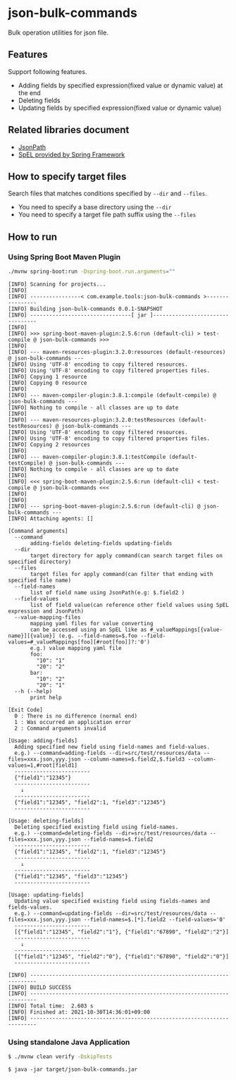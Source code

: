# json-bulk-commands

Bulk operation utilities for json file.

## Features

Support following features.

* Adding fields by specified expression(fixed value or dynamic value) at the end
* Deleting fields
* Updating fields by specified expression(fixed value or dynamic value)

## Related libraries document

* [JsonPath](https://github.com/json-path/JsonPath)
* [SpEL provided by Spring Framework](https://docs.spring.io/spring-framework/docs/current/reference/html/core.html#expressions)

## How to specify target files

Search files that matches conditions specified by `--dir` and `--files`.

* You need to specify a base directory using the `--dir`
* You need to specify a target file path suffix using the `--files`

## How to run

### Using Spring Boot Maven Plugin

```bash
./mvnw spring-boot:run -Dspring-boot.run.arguments=""
```

```
[INFO] Scanning for projects...
[INFO] 
[INFO] ----------------< com.example.tools:json-bulk-commands >----------------
[INFO] Building json-bulk-commands 0.0.1-SNAPSHOT
[INFO] --------------------------------[ jar ]---------------------------------
[INFO] 
[INFO] >>> spring-boot-maven-plugin:2.5.6:run (default-cli) > test-compile @ json-bulk-commands >>>
[INFO] 
[INFO] --- maven-resources-plugin:3.2.0:resources (default-resources) @ json-bulk-commands ---
[INFO] Using 'UTF-8' encoding to copy filtered resources.
[INFO] Using 'UTF-8' encoding to copy filtered properties files.
[INFO] Copying 1 resource
[INFO] Copying 0 resource
[INFO] 
[INFO] --- maven-compiler-plugin:3.8.1:compile (default-compile) @ json-bulk-commands ---
[INFO] Nothing to compile - all classes are up to date
[INFO] 
[INFO] --- maven-resources-plugin:3.2.0:testResources (default-testResources) @ json-bulk-commands ---
[INFO] Using 'UTF-8' encoding to copy filtered resources.
[INFO] Using 'UTF-8' encoding to copy filtered properties files.
[INFO] Copying 2 resources
[INFO] 
[INFO] --- maven-compiler-plugin:3.8.1:testCompile (default-testCompile) @ json-bulk-commands ---
[INFO] Nothing to compile - all classes are up to date
[INFO] 
[INFO] <<< spring-boot-maven-plugin:2.5.6:run (default-cli) < test-compile @ json-bulk-commands <<<
[INFO] 
[INFO] 
[INFO] --- spring-boot-maven-plugin:2.5.6:run (default-cli) @ json-bulk-commands ---
[INFO] Attaching agents: []

[Command arguments]
  --command
       adding-fields deleting-fields updating-fields
  --dir
       target directory for apply command(can search target files on specified directory)
  --files
       target files for apply command(can filter that ending with specified file name)
  --field-names
       list of field name using JsonPath(e.g: $.field2 )
  --field-values
       list of field value(can reference other field values using SpEL expression and JsonPath)
  --value-mapping-files
       mapping yaml files for value converting
       can be accessed using an SpEL like as #_valueMappings[{value-name}][{value}] (e.g. --field-names=$.foo --field-values=#_valueMappings[foo][#root[foo]]?:'0')
       e.g.) value mapping yaml file
       foo:
         "10": "1"
         "20": "2"
       bar:
         "10": "2"
         "20": "1"
  --h (--help)
       print help

[Exit Code]
  0 : There is no difference (normal end)
  1 : Was occurred an application error
  2 : Command arguments invalid

[Usage: adding-fields]
  Adding specified new field using field-names and field-values.
  e.g.) --command=adding-fields --dir=src/test/resources/data --files=xxx.json,yyy.json --column-names=$.field2,$.field3 --column-values=1,#root[field1]
  ------------------------
  {"field1":"12345"}
  ------------------------
    ↓
  ------------------------
  {"field1":"12345", "field2":1, "field3":"12345"}
  ------------------------

[Usage: deleting-fields]
  Deleting specified existing field using field-names.
  e.g.) --command=deleting-fields --dir=src/test/resources/data --files=xxx.json,yyy.json --field-names=$.field2
  ------------------------
  {"field1":"12345", "field2":1, "field3":"12345"}
  ------------------------
    ↓
  ------------------------
  {"field1":"12345", "field3":"12345"}
  ------------------------

[Usage: updating-fields]
  Updating value specified existing field using fields-names and fields-values.
  e.g.) --command=updating-fields --dir=src/test/resources/data --files=xxx.json,yyy.json --field-names=$.[*].field2 --field-values='0'
  ------------------------
  [{"field1":"12345", "field2":"1"}, {"field1":"67890", "field2":"2"}]
  ------------------------
    ↓
  ------------------------
  [{"field1":"12345", "field2":"0"}, {"field1":"67890", "field2":"0"}]
  ------------------------

[INFO] ------------------------------------------------------------------------
[INFO] BUILD SUCCESS
[INFO] ------------------------------------------------------------------------
[INFO] Total time:  2.603 s
[INFO] Finished at: 2021-10-30T14:36:01+09:00
[INFO] ------------------------------------------------------------------------
```

### Using standalone Java Application

```bash
$ ./mvnw clean verify -DskipTests
```

```
$ java -jar target/json-bulk-commands.jar
```
